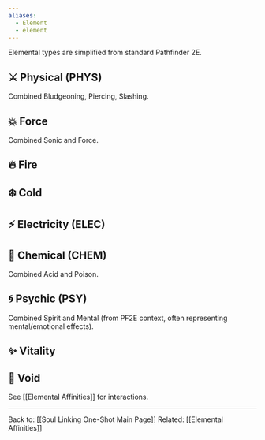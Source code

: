 ```yaml
---
aliases:
  - Element
  - element
---
```

Elemental types are simplified from standard Pathfinder 2E.
## ⚔️ Physical (PHYS)
Combined Bludgeoning, Piercing, Slashing.
## 💥 Force
Combined Sonic and Force.
## 🔥 Fire
## ❄️ Cold
## ⚡ Electricity (ELEC)
## 🧪 Chemical (CHEM)
Combined Acid and Poison.
## 🌀 Psychic (PSY)
Combined Spirit and Mental (from PF2E context, often representing mental/emotional effects).
## ✨ Vitality
## 🌌 Void


See [[Elemental Affinities]] for interactions.

---
Back to: [[Soul Linking One-Shot Main Page]]
Related: [[Elemental Affinities]]
